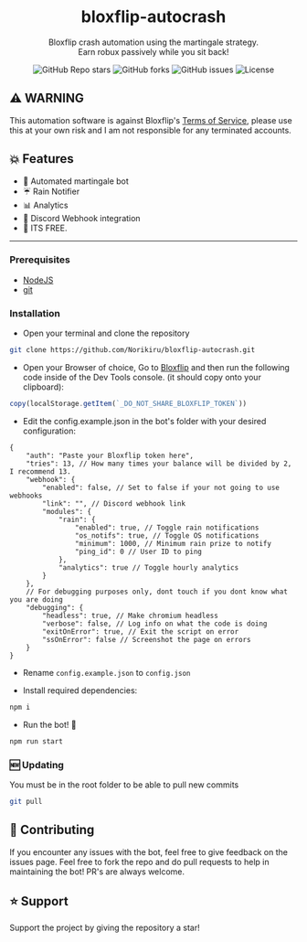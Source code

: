 <h1 align="center">bloxflip-autocrash</h1>
<p align="center">Bloxflip crash automation using the martingale strategy.<br>Earn robux passively while you sit back!</p>

<p align="center"><img alt="GitHub Repo stars" src="https://img.shields.io/github/stars/Norikiru/bloxflip-autocrash?color=yellow&style=flat-square"> <img alt="GitHub forks" src="https://img.shields.io/github/forks/Norikiru/bloxflip-autocrash?style=flat-square"> <img alt="GitHub issues" src="https://img.shields.io/github/issues/Norikiru/bloxflip-autocrash?style=flat-square"> <img alt="License" src="https://img.shields.io/badge/License-GPLv3-blue.svg?style=flat-square"></p>

## ⚠️ WARNING 
This automation software is against Bloxflip's [Terms of Service](https://bloxflip.com/terms "Terms of Service"), please use this at your own risk and I am not responsible for any terminated accounts.

## 💥 Features 
- 🤖 Automated martingale bot
- ☔ Rain Notifier
- 📊 Analytics
- 🏓 Discord Webhook integration
- 🤑 ITS FREE.

------------

### Prerequisites
- [NodeJS](https://nodejs.org/en/download/ "NodeJS v16.17.0^")
- [git](https://git-scm.com/downloads "git")

### Installation
- Open your terminal and clone the repository
```bash
git clone https://github.com/Norikiru/bloxflip-autocrash.git
```

- Open your Browser of choice, Go to [Bloxflip](http://bloxflip.com "Bloxflip") and then run the following code inside of the Dev Tools console. (it should copy onto your clipboard):
```js
copy(localStorage.getItem(`_DO_NOT_SHARE_BLOXFLIP_TOKEN`))
```

- Edit the config.example.json in the bot's folder with your desired configuration:
```jsonc
{
    "auth": "Paste your Bloxflip token here",
    "tries": 13, // How many times your balance will be divided by 2, I recommend 13.
    "webhook": {
        "enabled": false, // Set to false if your not going to use webhooks
        "link": "", // Discord webhook link
        "modules": {
            "rain": {
                "enabled": true, // Toggle rain notifications
                "os_notifs": true, // Toggle OS notifications
                "minimum": 1000, // Minimum rain prize to notify
                "ping_id": 0 // User ID to ping
            },
            "analytics": true // Toggle hourly analytics
        }
    },
    // For debugging purposes only, dont touch if you dont know what you are doing
    "debugging": {
        "headless": true, // Make chromium headless
        "verbose": false, // Log info on what the code is doing
        "exitOnError": true, // Exit the script on error
        "ssOnError": false // Screenshot the page on errors
    }
}
```

- Rename `config.example.json` to `config.json`

- Install required dependencies:
```bash
npm i
```

- Run the bot! 🚀
```bash
npm run start
```

### 🆕 Updating
You must be in the root folder to be able to pull new commits
```bash
git pull
```

## 💖 Contributing
If you encounter any issues with the bot, feel free to give feedback on the issues page.
Feel free to fork the repo and do pull requests to help in maintaining the bot! PR's are always welcome.

## ⭐ Support
Support the project by giving the repository a star!
